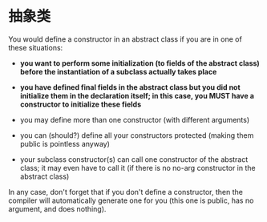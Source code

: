 抽象类
==================

You would define a constructor in an abstract class if you are in one of these situations:
* **you want to perform some initialization (to fields of the abstract class) 
before the instantiation of a subclass actually takes place**

* **you have defined final fields in the abstract class 
but you did not initialize them in the declaration itself; in this case, 
you MUST have a constructor to initialize these fields**


* you may define more than one constructor (with different arguments)

* you can (should?) define all your constructors protected (making them public is pointless anyway)

* your subclass constructor(s) can call one constructor of the abstract class; 
it may even have to call it (if there is no no-arg constructor in the abstract class)


In any case, don't forget that if you don't define a constructor, 
then the compiler will automatically generate one for you 
(this one is public, has no argument, and does nothing).